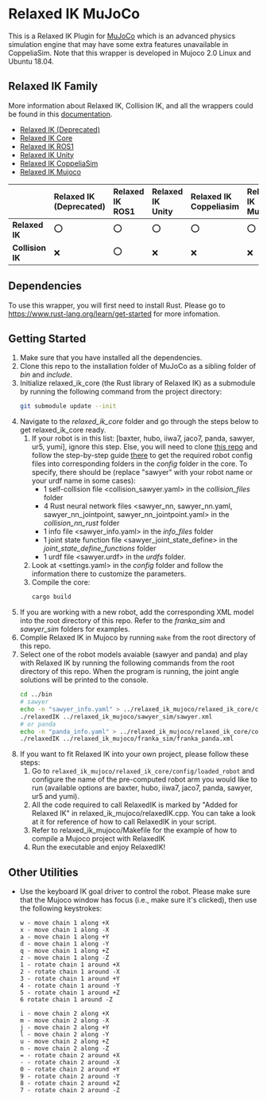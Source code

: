 # Relaxed IK MuJoCo

This is a Relaxed IK Plugin for [MuJoCo](http://www.mujoco.org/) which is an advanced physics simulation engine that may have some extra features unavailable in CoppeliaSim. Note that this wrapper is developed in Mujoco 2.0 Linux and Ubuntu 18.04. 

## Relaxed IK Family

More information about Relaxed IK, Collision IK, and all the wrappers could be found in this [documentation](https://uwgraphics.github.io/relaxed_ik_core/).

- [Relaxed IK (Deprecated)](https://github.com/uwgraphics/relaxed_ik/tree/dev)
- [Relaxed IK Core](https://github.com/uwgraphics/relaxed_ik_core)
- [Relaxed IK ROS1](https://github.com/uwgraphics/relaxed_ik_ros1)
- [Relaxed IK Unity](https://github.com/uwgraphics/relaxed_ik_unity)
- [Relaxed IK CoppeliaSim](https://github.com/uwgraphics/relaxed_ik_coppeliasim)
- [Relaxed IK Mujoco](https://github.com/uwgraphics/relaxed_ik_mujoco)

||**Relaxed IK (Deprecated)**|**Relaxed IK ROS1**|**Relaxed IK Unity**|**Relaxed IK Coppeliasim**|**Relaxed IK Mujoco**|  
|:------|:-----|:-----|:-----|:-----|:-----| 
|**Relaxed IK**|:o:|:o:|:o:|:o:|:o:|  
|**Collision IK**|:x:|:o:|:x:|:x:|:x:|  

## Dependencies

To use this wrapper, you will first need to install Rust. Please go to https://www.rust-lang.org/learn/get-started for more infomation.

## Getting Started

1. Make sure that you have installed all the dependencies.
1. Clone this repo to the installation folder of MuJoCo as a sibling folder of *bin* and *include*.
1. Initialize relaxed_ik_core (the Rust library of Relaxed IK) as a submodule by running the following command from the project directory:
    ```bash
    git submodule update --init
    ```
1. Navigate to the *relaxed_ik_core* folder and go through the steps below to get relaxed_ik_core ready.
    1. If your robot is in this list: [baxter, hubo, iiwa7, jaco7, panda, sawyer, ur5, yumi], ignore this step. Else, you will need to clone [this repo](https://github.com/uwgraphics/relaxed_ik) and follow the step-by-step guide [there](https://github.com/uwgraphics/relaxed_ik/blob/dev/src/start_here.py) to get the required robot config files into corresponding folders in the *config* folder in the core. To specify, there should be (replace "sawyer" with your robot name or your urdf name in some cases):
        - 1 self-collision file <collision_sawyer.yaml> in the *collision_files* folder
        - 4 Rust neural network files <sawyer_nn, sawyer_nn.yaml, sawyer_nn_jointpoint, sawyer_nn_jointpoint.yaml> in the *collision_nn_rust* folder
        - 1 info file <sawyer_info.yaml> in the *info_files* folder
        - 1 joint state function file <sawyer_joint_state_define> in the *joint_state_define_functions* folder
        - 1 urdf file <sawyer.urdf> in the *urdfs* folder.
    1. Look at <settings.yaml> in the *config* folder and follow the information there to customize the parameters.
    1. Compile the core:
        ```bash
        cargo build
        ```
1. If you are working with a new robot, add the corresponding XML model into the root directory of this repo. Refer to the *franka_sim* and *sawyer_sim* folders for examples.
1. Complie Relaxed IK in Mujoco by running `make` from the root directory of this repo.
1. Select one of the robot models avaiable (sawyer and panda) and play with Relaxed IK by running the following commands from the root directory of this repo. When the program is running, the joint angle solutions will be printed to the console.
    ```bash
    cd ../bin
    # sawyer
    echo -n "sawyer_info.yaml" > ../relaxed_ik_mujoco/relaxed_ik_core/config/loaded_robot
    ./relaxedIK ../relaxed_ik_mujoco/sawyer_sim/sawyer.xml 
    # or panda
    echo -n "panda_info.yaml" > ../relaxed_ik_mujoco/relaxed_ik_core/config/loaded_robot
    ./relaxedIK ../relaxed_ik_mujoco/franka_sim/franka_panda.xml
    ```
1. If you want to fit Relaxed IK into your own project, please follow these steps:
    1. Go to `relaxed_ik_mujoco/relaxed_ik_core/config/loaded_robot` and configure the name of the pre-computed robot arm you would like to run (available options are baxter, hubo, iiwa7, jaco7, panda, sawyer, ur5 and yumi).
    1. All the code required to call RelaxedIK is marked by "Added for Relaxed IK" in relaxed_ik_mujoco/relaxedIK.cpp. You can take a look at it for reference of how to call RelaxedIK in your script.
    1. Refer to relaxed_ik_mujoco/Makefile for the example of how to compile a Mujoco project with RelaxedIK
    1. Run the executable and enjoy RelaxedIK!
   
## Other Utilities

- Use the keyboard IK goal driver to control the robot. Please make sure that the Mujoco window has focus (i.e., make sure it's clicked), then use the following keystrokes:
    ```
    w - move chain 1 along +X
    x - move chain 1 along -X
    a - move chain 1 along +Y
    d - move chain 1 along -Y
    q - move chain 1 along +Z
    z - move chain 1 along -Z
    1 - rotate chain 1 around +X
    2 - rotate chain 1 around -X
    3 - rotate chain 1 around +Y
    4 - rotate chain 1 around -Y
    5 - rotate chain 1 around +Z
    6 rotate chain 1 around -Z

    i - move chain 2 along +X
    m - move chain 2 along -X
    j - move chain 2 along +Y
    l - move chain 2 along -Y
    u - move chain 2 along +Z
    n - move chain 2 along -Z
    = - rotate chain 2 around +X
    - - rotate chain 2 around -X
    0 - rotate chain 2 around +Y
    9 - rotate chain 2 around -Y
    8 - rotate chain 2 around +Z
    7 - rotate chain 2 around -Z
    ```


